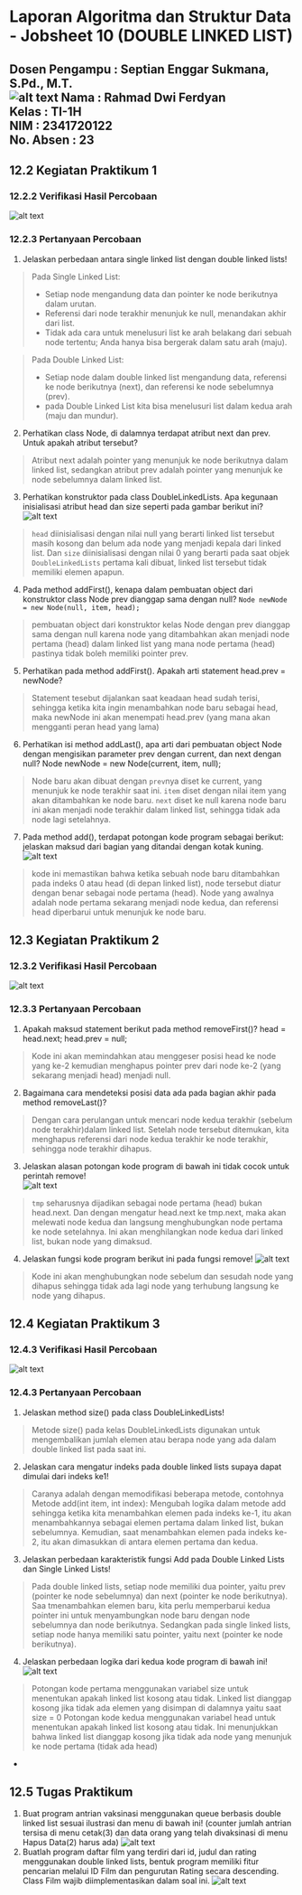 # Laporan Algoritma dan Struktur Data - Jobsheet 10 (DOUBLE LINKED LIST)
Dosen Pengampu : Septian Enggar Sukmana, S.Pd., M.T.  
![alt text](POLINEMA-LOGO.png)
Nama : Rahmad Dwi Ferdyan  
Kelas : TI-1H  
NIM : 2341720122  
No. Absen : 23  
-
## 12.2 Kegiatan Praktikum 1
### 12.2.2 Verifikasi Hasil Percobaan
![alt text](P12_Prak1.png)
### 12.2.3 Pertanyaan Percobaan
1. Jelaskan perbedaan antara single linked list dengan double linked lists!
> Pada Single Linked List:
>- Setiap node  mengandung data dan pointer ke node berikutnya dalam urutan.
>- Referensi dari node terakhir menunjuk ke null, menandakan akhir dari list.
>- Tidak ada cara untuk menelusuri list ke arah belakang dari sebuah node tertentu; Anda hanya bisa bergerak dalam satu arah (maju).  

> Pada Double Linked List:
>- Setiap node dalam double linked list mengandung data, referensi ke node berikutnya (next), dan referensi ke node sebelumnya (prev).
>- pada Double Linked List kita bisa menelusuri list dalam kedua arah (maju dan mundur).

2. Perhatikan class Node, di dalamnya terdapat atribut next dan prev. Untuk apakah atribut tersebut?
> Atribut next adalah pointer yang menunjuk ke node berikutnya dalam linked list, sedangkan atribut prev adalah pointer yang menunjuk ke node sebelumnya dalam linked list.

3. Perhatikan konstruktor pada class DoubleLinkedLists. Apa kegunaan inisialisasi atribut head dan size seperti pada gambar berikut ini?  
![alt text](image-3.png)
> `head` diinisialisasi dengan nilai null yang berarti linked list tersebut masih kosong dan belum ada node yang menjadi kepala dari linked list. Dan `size` diinisialisasi dengan nilai 0 yang berarti pada saat objek `DoubleLinkedLists` pertama kali dibuat, linked list tersebut tidak memiliki elemen apapun.

4. Pada method addFirst(), kenapa dalam pembuatan object dari konstruktor class Node prev dianggap sama dengan null? `Node newNode = new Node(null, item, head);`
> pembuatan object dari konstruktor kelas Node dengan prev dianggap sama dengan null karena node yang ditambahkan akan menjadi node pertama (head) dalam linked list yang mana node pertama (head) pastinya tidak boleh memiliki pointer prev.

5. Perhatikan pada method addFirst(). Apakah arti statement head.prev = newNode?
> Statement tesebut dijalankan saat keadaan head sudah terisi, sehingga ketika kita ingin menambahkan node baru sebagai head, maka newNode ini akan menempati head.prev (yang mana akan mengganti peran head yang lama)

6. Perhatikan isi method addLast(), apa arti dari pembuatan object Node dengan mengisikan parameter prev dengan current, dan next dengan null?
Node newNode = new Node(current, item, null);
> Node baru akan dibuat dengan `prev`nya diset ke current, yang menunjuk ke node terakhir saat ini. `item` diset dengan nilai item yang akan ditambahkan ke node baru. `next` diset ke null karena node baru ini akan menjadi node terakhir dalam linked list, sehingga tidak ada node lagi setelahnya.

7. Pada method add(), terdapat potongan kode program sebagai berikut:
jelaskan maksud dari bagian yang ditandai dengan kotak kuning.  
![alt text](image-4.png)
> kode ini memastikan bahwa ketika sebuah node baru ditambahkan pada indeks 0 atau head (di depan linked list), node tersebut diatur dengan benar sebagai node pertama (head). Node yang awalnya adalah node pertama sekarang menjadi node kedua, dan referensi head diperbarui untuk menunjuk ke node baru.

## 12.3 Kegiatan Praktikum 2
### 12.3.2 Verifikasi Hasil Percobaan
![alt text](P12_Prak2.png)
### 12.3.3 Pertanyaan Percobaan
1. Apakah maksud statement berikut pada method removeFirst()?
head = head.next;
head.prev = null;
> Kode ini akan memindahkan atau menggeser posisi head ke node yang ke-2 kemudian menghapus pointer prev dari node ke-2 (yang sekarang menjadi head) menjadi null.

2. Bagaimana cara mendeteksi posisi data ada pada bagian akhir pada method removeLast()?
> Dengan cara perulangan untuk mencari node kedua terakhir (sebelum node terakhir)dalam linked list. Setelah node tersebut ditemukan, kita menghapus referensi dari node kedua terakhir ke node terakhir, sehingga node terakhir dihapus.
3. Jelaskan alasan potongan kode program di bawah ini tidak cocok untuk perintah remove!  
![alt text](image-5.png)
> `tmp` seharusnya dijadikan sebagai node pertama (head) bukan head.next. Dan dengan mengatur head.next ke tmp.next, maka akan melewati node kedua dan langsung menghubungkan node pertama ke node setelahnya. Ini akan menghilangkan node kedua dari linked list, bukan node yang dimaksud.

4. Jelaskan fungsi kode program berikut ini pada fungsi remove!
![alt text](image-6.png)
> Kode ini akan menghubungkan node sebelum dan sesudah node yang dihapus sehingga tidak ada lagi node yang terhubung langsung ke node yang dihapus.

## 12.4 Kegiatan Praktikum 3
### 12.4.3 Verifikasi Hasil Percobaan
![alt text](P12_Prak3.png)
### 12.4.3 Pertanyaan Percobaan
1. Jelaskan method size() pada class DoubleLinkedLists!
> Metode size() pada kelas DoubleLinkedLists digunakan untuk mengembalikan jumlah elemen atau berapa node yang ada dalam double linked list pada saat ini.
2. Jelaskan cara mengatur indeks pada double linked lists supaya dapat dimulai dari indeks ke1!
> Caranya adalah dengan memodifikasi beberapa metode, contohnya Metode add(int item, int index): Mengubah logika dalam metode add sehingga ketika kita menambahkan elemen pada indeks ke-1, itu akan menambahkannya sebagai elemen pertama dalam linked list, bukan sebelumnya. Kemudian, saat menambahkan elemen pada indeks ke-2, itu akan dimasukkan di antara elemen pertama dan kedua.
3. Jelaskan perbedaan karakteristik fungsi Add pada Double Linked Lists dan Single Linked Lists!
> Pada double linked lists, setiap node memiliki dua pointer, yaitu prev (pointer ke node sebelumnya) dan next (pointer ke node berikutnya). Saa tmenambahkan elemen baru, kita perlu memperbarui kedua pointer ini untuk menyambungkan node baru dengan node sebelumnya dan node berikutnya. Sedangkan pada single linked lists, setiap node hanya memiliki satu pointer, yaitu next (pointer ke node berikutnya).

4. Jelaskan perbedaan logika dari kedua kode program di bawah ini!
![alt text](image-7.png)
>Potongan kode pertama menggunakan variabel size untuk menentukan apakah linked list kosong atau tidak. Linked list dianggap kosong jika tidak ada elemen yang disimpan di dalamnya yaitu saat size = 0
>Potongan kode kedua menggunakan variabel head untuk menentukan apakah linked list kosong atau tidak. Ini menunjukkan bahwa linked list dianggap kosong jika tidak ada node yang menunjuk ke node pertama (tidak ada head)
-
## 12.5 Tugas Praktikum
1. Buat program antrian vaksinasi menggunakan queue berbasis double linked list sesuai ilustrasi dan menu di bawah ini! (counter jumlah antrian tersisa di menu cetak(3) dan data orang yang telah divaksinasi di menu Hapus Data(2) harus ada)
![alt text](P12_Tugas1.png)
2. Buatlah program daftar film yang terdiri dari id, judul dan rating menggunakan double linked lists, bentuk program memiliki fitur pencarian melalui ID Film dan pengurutan Rating secara descending. Class Film wajib diimplementasikan dalam soal ini.
![alt text](P12_Tugas2.png)